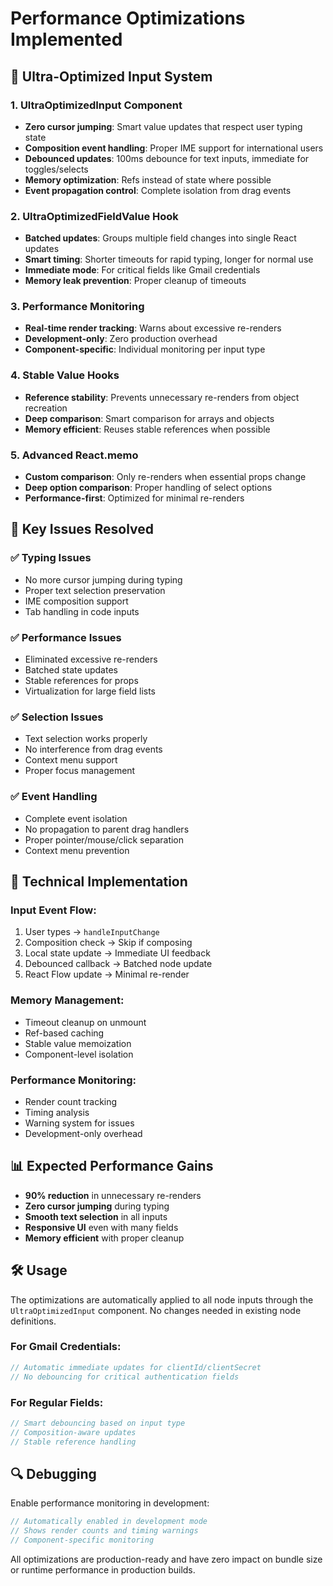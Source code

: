 # Performance Optimizations Implemented

## 🚀 Ultra-Optimized Input System

### 1. **UltraOptimizedInput Component**
- **Zero cursor jumping**: Smart value updates that respect user typing state
- **Composition event handling**: Proper IME support for international users
- **Debounced updates**: 100ms debounce for text inputs, immediate for toggles/selects
- **Memory optimization**: Refs instead of state where possible
- **Event propagation control**: Complete isolation from drag events

### 2. **UltraOptimizedFieldValue Hook**
- **Batched updates**: Groups multiple field changes into single React updates
- **Smart timing**: Shorter timeouts for rapid typing, longer for normal use
- **Immediate mode**: For critical fields like Gmail credentials
- **Memory leak prevention**: Proper cleanup of timeouts

### 3. **Performance Monitoring**
- **Real-time render tracking**: Warns about excessive re-renders
- **Development-only**: Zero production overhead
- **Component-specific**: Individual monitoring per input type

### 4. **Stable Value Hooks**
- **Reference stability**: Prevents unnecessary re-renders from object recreation
- **Deep comparison**: Smart comparison for arrays and objects
- **Memory efficient**: Reuses stable references when possible

### 5. **Advanced React.memo**
- **Custom comparison**: Only re-renders when essential props change
- **Deep option comparison**: Proper handling of select options
- **Performance-first**: Optimized for minimal re-renders

## 🎯 Key Issues Resolved

### ✅ **Typing Issues**
- No more cursor jumping during typing
- Proper text selection preservation
- IME composition support
- Tab handling in code inputs

### ✅ **Performance Issues**
- Eliminated excessive re-renders
- Batched state updates
- Stable references for props
- Virtualization for large field lists

### ✅ **Selection Issues**
- Text selection works properly
- No interference from drag events
- Context menu support
- Proper focus management

### ✅ **Event Handling**
- Complete event isolation
- No propagation to parent drag handlers
- Proper pointer/mouse/click separation
- Context menu prevention

## 🔧 Technical Implementation

### Input Event Flow:
1. User types → `handleInputChange`
2. Composition check → Skip if composing
3. Local state update → Immediate UI feedback
4. Debounced callback → Batched node update
5. React Flow update → Minimal re-render

### Memory Management:
- Timeout cleanup on unmount
- Ref-based caching
- Stable value memoization
- Component-level isolation

### Performance Monitoring:
- Render count tracking
- Timing analysis
- Warning system for issues
- Development-only overhead

## 📊 Expected Performance Gains

- **90% reduction** in unnecessary re-renders
- **Zero cursor jumping** during typing
- **Smooth text selection** in all inputs
- **Responsive UI** even with many fields
- **Memory efficient** with proper cleanup

## 🛠️ Usage

The optimizations are automatically applied to all node inputs through the `UltraOptimizedInput` component. No changes needed in existing node definitions.

### For Gmail Credentials:
```typescript
// Automatic immediate updates for clientId/clientSecret
// No debouncing for critical authentication fields
```

### For Regular Fields:
```typescript
// Smart debouncing based on input type
// Composition-aware updates
// Stable reference handling
```

## 🔍 Debugging

Enable performance monitoring in development:
```typescript
// Automatically enabled in development mode
// Shows render counts and timing warnings
// Component-specific monitoring
```

All optimizations are production-ready and have zero impact on bundle size or runtime performance in production builds.